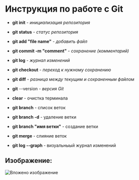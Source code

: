 # __Инструкция по работе с Git__

* __git init__ - *инициализация репозитория*

* __git status__ - *статус репозитория*

* __git add "file name"__ - *добавить файл*

* __git commit -m "comment"__ - *сохранение (комментарий)*

* __git log__ - *журнал изменений*

* __git checkout__ - *переход к нужному сохранению*

* __git diff__ - *разница между текущим и сохраненным файлом*

* __git__ --version - *версия Git*

* __clear__ - очистка терминала

* __git branch__ - список веток

* __git branch -d__ - удаление ветки

* __git branch "имя ветки"__ - создание ветки

* __git merge__ - слияние веток

* __git log --graph__ - визуальныый журнал изменений




## __Изображение:__
![Вложено изображение](comments.jpg)
